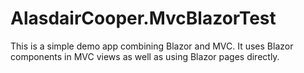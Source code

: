 # AlasdairCooper.MvcBlazorTest

This is a simple demo app combining Blazor and MVC. It uses Blazor components in MVC views as well as using Blazor pages directly.

